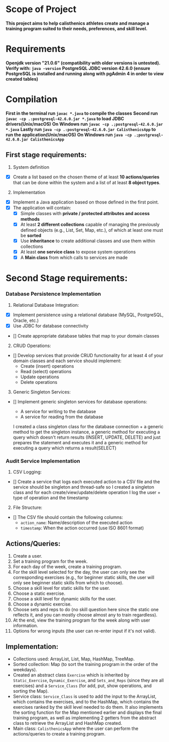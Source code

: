 # Scope of Project

**This project aims to help calisthenics athletes create and manage a training program suited to their needs, preferences, and skill level.**

# Requirements

**Openjdk version "21.0.6" (compatibility with older versions is untested). Verify with:**
**```java -version```**
**PostgreSQL JDBC version 42.6.0 (ensure PostgreSQL is installed and running along with pgAdmin 4 in order to view created tables)**

# Compilation

**First in the terminal run ```javac *.java``` to compile the classes**
**Second run ```javac -cp .:postgresql-42.6.0.jar *.java``` to load JDBC drivers(Unix/macOS)**
**On Windows run ```javac -cp .;postgresql-42.6.0.jar *.java```**
**Lastly run ```java -cp .:postgresql-42.6.0.jar CalisthenicsApp``` to run the application(Unix/macOS)**
**On Windows run ```java -cp .;postgresql-42.6.0.jar CalisthenicsApp```**

## First stage requirements:
1. System definition
- [x] Create a list based on the chosen theme of at least **10 actions/queries** that can be done within the system and a list of at least **8 object types**.
2. Implementation
- [x] Implement a Java application based on those defined in the first point.
- [x] The application will contain:
    - [x] Simple classes with **private / protected attributes and access methods**
    - [x] At least **2 different collections** capable of managing the previously defined objects (e.g., List, Set, Map, etc.), of which at least one must be **sorted**
    - [x] Use **inheritance** to create additional classes and use them within collections
    - [x] At least **one service class** to expose system operations
    - [x] A **Main class** from which calls to services are made

# Second Stage requirements:

### Database Persistence Implementation

1. Relational Database Integration:
- [x] Implement persistence using a relational database (MySQL, PostgreSQL, Oracle, etc.)
- [x] Use JDBC for database connectivity
- [] Create appropriate database tables that map to your domain classes

2. CRUD Operations:
- [] Develop services that provide CRUD functionality for at least 4 of your domain classes and each service should implement:
  - Create (insert) operations
  - Read (select) operations
  - Update operations
  - Delete operations

3. Generic Singleton Services:
- [] Implement generic singleton services for database operations:
  - A service for writing to the database
  - A service for reading from the database

  I created a class singleton class for the database connection + a generic method to get the singleton instance, a generic method for executing a query which doesn't return results (INSERT, UPDATE, DELETE) and just prepares the statement and executes it and a generic method for executing a query which returns a result(SELECT)

### Audit Service Implementation

1. CSV Logging:
- [] Create a service that logs each executed action to a CSV file and the service should be singleton and thread-safe so I created a singleton class and for each create/view/update/delete operation I log the user + type of operation and the timestamp

2. File Structure:
- [] The CSV file should contain the following columns:
  - `action_name`: Name/description of the executed action
  - `timestamp`: When the action occurred (use ISO 8601 format)

## Actions/Queries:
 1. Create a user.
 2. Set a training program for the week.
 3. For each day of the week, create a training program.
 4. For the skill level selected for the day, the user can only see the corresponding exercises (e.g., for beginner static skills, the user will only see beginner static skills from which to choose).
 5. Choose a skill level for static skills for the user.
 6. Choose a static exercise.
 7. Choose a skill level for dynamic skills for the user.
 8. Choose a dynamic exercise.
 9. Choose sets and reps to do (no skill question here since the static one reflects it, and you can mostly choose almost any to train regardless).
10. At the end, view the training program for the week along with user information.
11. Options for wrong inputs (the user can re-enter input if it's not valid). 

## Implementation:
- Collections used: ArrayList, List, Map, HashMap, TreeMap.
- Sorted collection: Map (to sort the training program in the order of the weekdays).
- Created an abstract class `Exercise` which is inherited by `Static_Exercise`, `Dynamic_Exercise`, and `Sets_and_Reps` (since they are all exercises) and a `Service_Class` (for add, put, show operations, and sorting the Map).
- Service class: `Service_Class` is used to add the input to the ArrayList, which contains the exercises, and to the HashMap, which contains the exercises ranked by the skill level needed to do them. It also implements the sorting function for the Map mentioned earlier and displays the final training program, as well as implementing 2 getters from the abstract class to retrieve the ArrayList and HashMap created.
- Main class: `CalisthenicsApp` where the user can perform the actions/queries to create a training program.